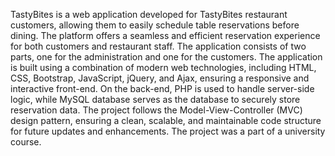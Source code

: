 TastyBites is a web application developed for TastyBites restaurant customers, allowing them to easily schedule table reservations before dining. 
The platform offers a seamless and efficient reservation experience for both customers and restaurant staff. The application consists of two parts,
one for the administration and one for the customers. The application is built using a combination of modern web technologies, including HTML, CSS, 
Bootstrap, JavaScript, jQuery, and Ajax, ensuring a responsive and interactive front-end. On the back-end, PHP is used to handle server-side logic, 
while MySQL database serves as the database to securely store reservation data. The project follows the Model-View-Controller (MVC) design pattern, 
ensuring a clean, scalable, and maintainable code structure for future updates and enhancements. The project was a part of a university course. 
